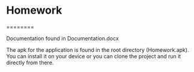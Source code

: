 <h1>Homework</h1>
========
<p>Documentation found in Documentation.docx </p>
<p>The apk for the application is found in the root directory (Homework.apk). You can install it on your device or you can clone the project and run it directly from there. </p>
